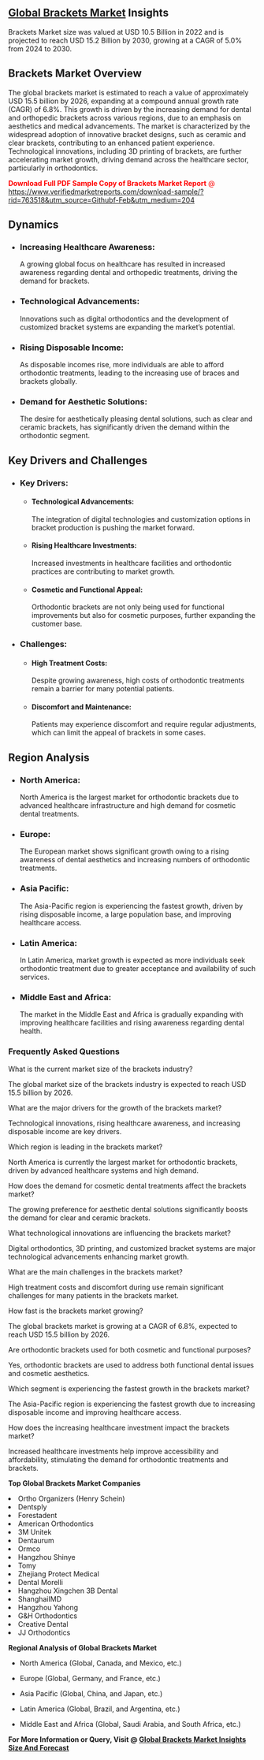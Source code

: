 <h2><a href="https://www.verifiedmarketreports.com/download-sample/?rid=763518&amp;utm_source=Githubf&amp;utm_medium=204" target="_blank">Global Brackets Market</a> Insights</h2><p>Brackets Market size was valued at USD 10.5 Billion in 2022 and is projected to reach USD 15.2 Billion by 2030, growing at a CAGR of 5.0% from 2024 to 2030.</p><p> <h2>Brackets Market Overview</h2> <p>The global brackets market is estimated to reach a value of approximately USD 15.5 billion by 2026, expanding at a compound annual growth rate (CAGR) of 6.8%. This growth is driven by the increasing demand for dental and orthopedic brackets across various regions, due to an emphasis on aesthetics and medical advancements. The market is characterized by the widespread adoption of innovative bracket designs, such as ceramic and clear brackets, contributing to an enhanced patient experience. Technological innovations, including 3D printing of brackets, are further accelerating market growth, driving demand across the healthcare sector, particularly in orthodontics.</p> <p><p><span class=""><span style="color: #ff0000;"><strong>Download Full PDF Sample Copy of Brackets Market Report</strong> @ </span><a href="https://www.verifiedmarketreports.com/download-sample/?rid=763518&amp;utm_source=Githubf-Feb&amp;utm_medium=204" target="_blank">https://www.verifiedmarketreports.com/download-sample/?rid=763518&amp;utm_source=Githubf-Feb&amp;utm_medium=204</a></span></p></p> <h2>Dynamics</h2> <ul> <li><h3>Increasing Healthcare Awareness:</h3> A growing global focus on healthcare has resulted in increased awareness regarding dental and orthopedic treatments, driving the demand for brackets.</li> <li><h3>Technological Advancements:</h3> Innovations such as digital orthodontics and the development of customized bracket systems are expanding the market’s potential.</li> <li><h3>Rising Disposable Income:</h3> As disposable incomes rise, more individuals are able to afford orthodontic treatments, leading to the increasing use of braces and brackets globally.</li> <li><h3>Demand for Aesthetic Solutions:</h3> The desire for aesthetically pleasing dental solutions, such as clear and ceramic brackets, has significantly driven the demand within the orthodontic segment.</li> </ul> <h2>Key Drivers and Challenges</h2> <ul> <li><h3>Key Drivers:</h3> <ul> <li><h4>Technological Advancements:</h4> The integration of digital technologies and customization options in bracket production is pushing the market forward.</li> <li><h4>Rising Healthcare Investments:</h4> Increased investments in healthcare facilities and orthodontic practices are contributing to market growth.</li> <li><h4>Cosmetic and Functional Appeal:</h4> Orthodontic brackets are not only being used for functional improvements but also for cosmetic purposes, further expanding the customer base.</li> </ul> </li> <li><h3>Challenges:</h3> <ul> <li><h4>High Treatment Costs:</h4> Despite growing awareness, high costs of orthodontic treatments remain a barrier for many potential patients.</li> <li><h4>Discomfort and Maintenance:</h4> Patients may experience discomfort and require regular adjustments, which can limit the appeal of brackets in some cases.</li> </ul> </li> </ul> <h2>Region Analysis</h2> <ul> <li><h3>North America:</h3> North America is the largest market for orthodontic brackets due to advanced healthcare infrastructure and high demand for cosmetic dental treatments.</li> <li><h3>Europe:</h3> The European market shows significant growth owing to a rising awareness of dental aesthetics and increasing numbers of orthodontic treatments.</li> <li><h3>Asia Pacific:</h3> The Asia-Pacific region is experiencing the fastest growth, driven by rising disposable income, a large population base, and improving healthcare access.</li> <li><h3>Latin America:</h3> In Latin America, market growth is expected as more individuals seek orthodontic treatment due to greater acceptance and availability of such services.</li> <li><h3>Middle East and Africa:</h3> The market in the Middle East and Africa is gradually expanding with improving healthcare facilities and rising awareness regarding dental health.</li> </ul> <h3>Frequently Asked Questions</h3> <p>What is the current market size of the brackets industry?</p> <p>The global market size of the brackets industry is expected to reach USD 15.5 billion by 2026.</p> <p>What are the major drivers for the growth of the brackets market?</p> <p>Technological innovations, rising healthcare awareness, and increasing disposable income are key drivers.</p> <p>Which region is leading in the brackets market?</p> <p>North America is currently the largest market for orthodontic brackets, driven by advanced healthcare systems and high demand.</p> <p>How does the demand for cosmetic dental treatments affect the brackets market?</p> <p>The growing preference for aesthetic dental solutions significantly boosts the demand for clear and ceramic brackets.</p> <p>What technological innovations are influencing the brackets market?</p> <p>Digital orthodontics, 3D printing, and customized bracket systems are major technological advancements enhancing market growth.</p> <p>What are the main challenges in the brackets market?</p> <p>High treatment costs and discomfort during use remain significant challenges for many patients in the brackets market.</p> <p>How fast is the brackets market growing?</p> <p>The global brackets market is growing at a CAGR of 6.8%, expected to reach USD 15.5 billion by 2026.</p> <p>Are orthodontic brackets used for both cosmetic and functional purposes?</p> <p>Yes, orthodontic brackets are used to address both functional dental issues and cosmetic aesthetics.</p> <p>Which segment is experiencing the fastest growth in the brackets market?</p> <p>The Asia-Pacific region is experiencing the fastest growth due to increasing disposable income and improving healthcare access.</p> <p>How does the increasing healthcare investment impact the brackets market?</p> <p>Increased healthcare investments help improve accessibility and affordability, stimulating the demand for orthodontic treatments and brackets.</p> </p><p><strong>Top Global Brackets Market Companies</strong></p><div data-test-id=""><p><li>Ortho Organizers (Henry Schein)</li><li> Dentsply</li><li> Forestadent</li><li> American Orthodontics</li><li> 3M Unitek</li><li> Dentaurum</li><li> Ormco</li><li> Hangzhou Shinye</li><li> Tomy</li><li> Zhejiang Protect Medical</li><li> Dental Morelli</li><li> Hangzhou Xingchen 3B Dental</li><li> ShanghaiIMD</li><li> Hangzhou Yahong</li><li> G&H Orthodontics</li><li> Creative Dental</li><li> JJ Orthodontics</li></p><div><strong>Regional Analysis of&nbsp;Global Brackets Market</strong></div><ul><li dir="ltr"><p dir="ltr">North America&nbsp;(Global, Canada, and Mexico, etc.)</p></li><li dir="ltr"><p dir="ltr">Europe (Global, Germany, and France, etc.)</p></li><li dir="ltr"><p dir="ltr">Asia Pacific&nbsp;(Global, China, and Japan, etc.)</p></li><li dir="ltr"><p dir="ltr">Latin America&nbsp;(Global, Brazil, and Argentina, etc.)</p></li><li dir="ltr">Middle East and Africa&nbsp;(Global, Saudi Arabia, and South Africa, etc.)</li></ul><p><strong>For More Information or Query, Visit @&nbsp;</strong><strong><a href="https://www.verifiedmarketreports.com/product/brackets-market/?utm_source=Githubf&amp;utm_medium=204" target="_blank">Global Brackets Market Insights Size And Forecast</a></strong></p></div>
